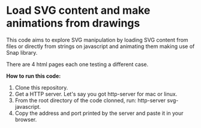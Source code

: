 # Load SVG content and make animations from drawings

 This code aims to explore SVG manipulation by loading SVG content from files or directly from strings on javascript and animating them making use of Snap library.
 
 There are 4 html pages each one testing a different case.
 
 **How to run this code:**
 1. Clone this repository.
 2. Get a HTTP server. Let's say you got http-server for mac or linux.
 3. From the root directory of the code clonned, run: http-server svg-javascript.
 4. Copy the address and port printed by the server and paste it in your browser.
